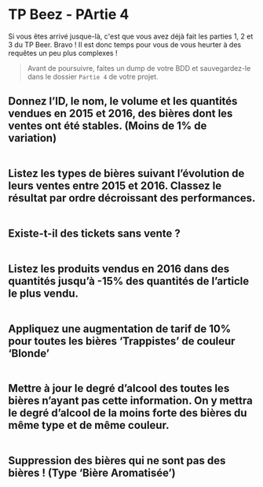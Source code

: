 # TP Beez - PArtie 4

Si vous êtes arrivé jusque-là, c'est que vous avez déjà fait les parties 1, 2 et 3 du TP Beer. Bravo !
Il est donc temps pour vous de vous heurter à des requêtes un peu plus complexes !

> Avant de poursuivre, faites un dump de votre BDD et sauvegardez-le dans le dossier `Partie 4` de votre projet.

## Donnez l’ID, le nom, le volume et les quantités vendues en 2015 et 2016, des bières dont les ventes ont été stables. (Moins de 1% de variation)

```mysql
```

## Listez les types de bières suivant l’évolution de leurs ventes entre 2015 et 2016. Classez le résultat par ordre décroissant des performances.

```mysql
```

## Existe-t-il des tickets sans vente ?

```mysql

```

## Listez les produits vendus en 2016 dans des quantités jusqu’à -15% des quantités de l’article le plus vendu.

```mysql

```

## Appliquez une augmentation de tarif de 10% pour toutes les bières ‘Trappistes’ de couleur ‘Blonde’

```mysql

```

## Mettre à jour le degré d’alcool des toutes les bières n’ayant pas cette information. On y mettra le degré d’alcool de la moins forte des bières du même type et de même couleur.

```mysql

```

## Suppression des bières qui ne sont pas des bières ! (Type ‘Bière Aromatisée’)

```mysql

```